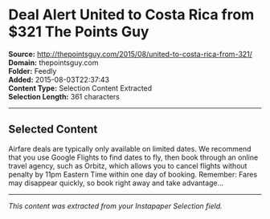 # Deal Alert United to Costa Rica from $321 The Points Guy

**Source:** http://thepointsguy.com/2015/08/united-to-costa-rica-from-321/  
**Domain:** thepointsguy.com  
**Folder:** Feedly  
**Added:** 2015-08-03T22:37:43  
**Content Type:** Selection Content Extracted  
**Selection Length:** 361 characters  


---

## Selected Content

Airfare deals are typically only available on limited dates. We recommend that you use Google Flights to find dates to fly, then book through an online travel agency, such as Orbitz, which allows you to cancel flights without penalty by 11pm Eastern Time within one day of booking. Remember: Fares may disappear quickly, so book right away and take advantage...

---

*This content was extracted from your Instapaper Selection field.*